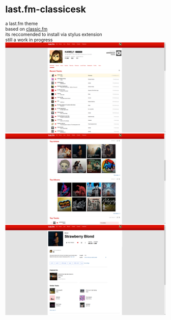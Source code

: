 # last.fm-classicesk
a last.fm theme <br>
based on <a href="https://github.com/wallace-aph/classic.fm">classic.fm</a> <br>
its reccomended to install via stylus extension <br>
still a work in progress <br>
<img src=previews/preview.png>
<img src=previews/preview2.png>
<img src=previews/previewsong.png>
